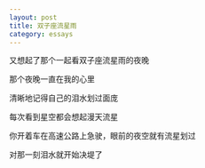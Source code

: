 ```yaml
---
layout: post
title: 双子座流星雨
category: essays
---
```


又想起了那个一起看双子座流星雨的夜晚

那个夜晚一直在我的心里

清晰地记得自己的泪水划过面庞

每次看到星空都会想起漫天流星

你开着车在高速公路上急驶，眼前的夜空就有流星划过

对那一刻泪水就开始决堤了
